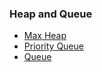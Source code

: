 ### Heap and Queue

* [Max Heap](https://github.com/jiangxq18/leetcode/blob/master/Introduction-of-Algorithms/heap-and-queue/max_heap.cc)
* [Priority Queue](https://github.com/jiangxq18/leetcode/blob/master/Introduction-of-Algorithms/heap-and-queue/priority_queue.cc)
* [Queue](https://github.com/jiangxq18/leetcode/blob/master/Introduction-of-Algorithms/heap-and-queue/queue.cc)